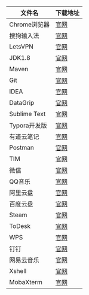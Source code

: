 
| 文件名          | 下载地址                                                                     |
|--------------|--------------------------------------------------------------------------|
| Chrome浏览器    | [官网](https://www.google.cn/chrome/index.html)                            |
| 搜狗输入法        | [官网](https://pinyin.sogou.com/?r=shouji)                                 |
| LetsVPN      | [官网](https://d132o2ux0nuv2m.cloudfront.net/)                             |
| JDK1.8       | [官网](https://www.oracle.com/java/technologies/downloads/#java8-windows)  |
| Maven        | [官网](https://maven.apache.org/download.cgi)                              |
| Git          | [官网](https://git-scm.com/download/win)                                   |
| IDEA         | [官网](https://www.jetbrains.com/zh-cn/idea/download/#section=windows)     |
| DataGrip     | [官网](https://www.jetbrains.com/zh-cn/datagrip/download/#section=windows) |
| Sublime Text | [官网](https://www.sublimetext.com/download)                               |
| Typora开发版    | [官网](https://www.typora.io/windows/dev_release.html)                     |
| 有道云笔记        | [官网](https://note.youdao.com)                                            |
| Postman      | [官网](https://www.postman.com/downloads)                                  |
| TIM          | [官网](https://office.qq.com/download.html)                                |
| 微信           | [官网](https://pc.weixin.qq.com/)                                          |
| QQ音乐         | [官网](https://y.qq.com/download/index.html)                               |
| 阿里云盘         | [官网](https://www.aliyundrive.com/)                                       |
| 百度云盘         | [官网](https://pan.baidu.com/download/)                                    |
| Steam        | [官网](https://store.steampowered.com/about/)                              |
| ToDesk       | [官网](http://www.hellodesk.cn/download.html)                              |
| WPS          | [官网](https://platform.wps.cn/)                                           |
| 钉钉           | [官网](https://page.dingtalk.com)                                          |
| 网易云音乐        | [官网](https://music.163.com/#/download)                                   |
| Xshell       | [官网](https://www.xshell.com/zh/xshell-download/)                         |
| MobaXterm    | [官网](https://mobaxterm.mobatek.net/download-home-edition.html)           |